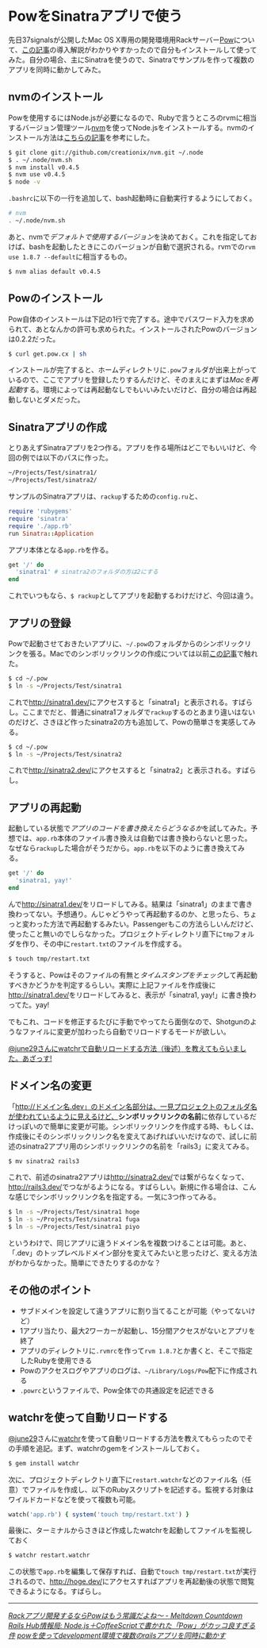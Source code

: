 # PowをSinatraアプリで使う

先日37signalsが公開したMac OS X専用の開発環境用Rackサーバー[Pow](http://pow.cx/)について、[この記事](http://d.hatena.ne.jp/marutanm/20110418/p1)の導入解説がわかりやすかったので自分もインストールして使ってみた。自分の場合、主にSinatraを使うので、Sinatraでサンプルを作って複数のアプリを同時に動かしてみた。

<!-- READMORE -->


## nvmのインストール

Powを使用するにはNode.jsが必要になるので、Rubyで言うところのrvmに相当するバージョン管理ツール[nvm](https://github.com/creationix/nvm)を使ってNode.jsをインストールする。nvmのインストール方法は[こちらの記事](http://blog.summerwind.jp/archives/1464)を参考にした。

~~~ sh
$ git clone git://github.com/creationix/nvm.git ~/.node
$ . ~/.node/nvm.sh
$ nvm install v0.4.5
$ nvm use v0.4.5
$ node -v
~~~

`.bashrc`に以下の一行を追加して、bash起動時に自動実行するようにしておく。

~~~ sh
# nvm
. ~/.node/nvm.sh
~~~

あと、nvmで*デフォルトで使用するバージョン*を決めておく。これを指定しておけば、bashを起動したときにこのバージョンが自動で選択される。rvmでの`rvm use 1.8.7 --default`に相当するもの。

~~~ sh
$ nvm alias default v0.4.5
~~~


## Powのインストール

Pow自体のインストールは下記の1行で完了する。途中でパスワード入力を求められて、あとなんかの許可も求められた。インストールされたPowのバージョンは0.2.2だった。

~~~ sh
$ curl get.pow.cx | sh
~~~

インストールが完了すると、ホームディレクトリに`.pow`フォルダが出来上がっているので、ここでアプリを登録したりするんだけど、そのまえにまずは*Macを再起動*する。環境によっては再起動なしでもいいみたいだけど、自分の場合は再起動しないとダメだった。


## Sinatraアプリの作成

とりあえずSinatraアプリを2つ作る。アプリを作る場所はどこでもいいけど、今回の例では以下のパスに作った。

~~~ sh
~/Projects/Test/sinatra1/
~/Projects/Test/sinatra2/
~~~

サンプルのSinatraアプリは、`rackup`するための`config.ru`と、

~~~ ruby
require 'rubygems'
require 'sinatra'
require './app.rb'
run Sinatra::Application
~~~

アプリ本体となる`app.rb`を作る。

~~~ ruby
get '/' do
  'sinatra1' # sinatra2のフォルダの方は2にする
end
~~~

これでいつもなら、`$ rackup`としてアプリを起動するわけだけど、今回は違う。


## アプリの登録

Powで起動させておきたいアプリに、`~/.pow`のフォルダからのシンボリックリンクを張る。Macでのシンボリックリンクの作成については以前[この記事](/2011/03/01/vim-vimrc-vimperator-dropbox-windows-mac-share)で触れた。

~~~ sh
$ cd ~/.pow
$ ln -s ~/Projects/Test/sinatra1
~~~

これで<http://sinatra1.dev/>にアクセスすると「sinatra1」と表示される。すばらし。ここまでだと、普通にsinatra1フォルダで`rackup`するのとあまり違いはないのだけど、さきほど作ったsinatra2の方も追加して、Powの簡単さを実感してみる。

~~~ sh
$ cd ~/.pow
$ ln -s ~/Projects/Test/sinatra2
~~~

これで<http://sinatra2.dev/>にアクセスすると「sinatra2」と表示される。すばらし。


## アプリの再起動

起動している状態で*アプリのコードを書き換えたらどうなるか*を試してみた。予想では、`app.rb`本体のファイル書き換えは自動では書き換わらないと思った。なぜなら`rackup`した場合がそうだから。`app.rb`を以下のように書き換えてみる。

~~~ ruby
get '/' do
  'sinatra1, yay!'
end
~~~

んで<http://sinatra1.dev/>をリロードしてみる。結果は「sinatra1」のままで書き換わってない。予想通り。んじゃどうやって再起動するのか、と思ったら、ちょっと変わった方法で再起動するみたい。Passengerもこの方法らしいんだけど、使ったこと無いのでしらなかった。プロジェクトディレクトリ直下に`tmp`フォルダを作り、その中に`restart.txt`のファイルを作成する。

~~~ sh
$ touch tmp/restart.txt
~~~

そうすると、Powはそのファイルの有無と*タイムスタンプをチェック*して再起動すべきかどうかを判定するらしい。実際に上記ファイルを作成後に<http://sinatra1.dev/>をリロードしてみると、表示が「sinatra1, yay!」に書き換わってた。yay!

でもこれ、コードを修正するたびに手動でやってたら面倒なので、Shotgunのようなファイルに変更が加わったら自動でリロードするモードが欲しい。

<ins>[@june29](http://twitter.com/june29)さんに[watchr](http://d.hatena.ne.jp/secondlife/20110121/1295609110)で自動リロードする方法（後述）を教えてもらいました。あざっす!</ins>


## ドメイン名の変更

「http://ドメイン名.dev」のドメイン名部分は、一見プロジェクトのフォルダ名が使われているように見えるけど、<span style="font-weight:bold;">シンボリックリンクの名前</span>に依存しているだけっぽいので簡単に変更が可能。シンボリックリンクを作成する時、もしくは、作成後にそのシンボリックリンク名を変えてあげればいいだけなので、試しに前述のsinatra2アプリ用のシンボリックリンクの名前を「rails3」に変えてみる。

~~~ sh
$ mv sinatra2 rails3
~~~

これで、前述のsinatra2アプリは<http://sinatra2.dev/>では繋がらなくなって、<http://rails3.dev/>でつながるようになる。すばらしい。新規に作る場合は、こんな感じでシンボリックリンク名を指定する。一気に3つ作ってみる。

~~~ sh
$ ln -s ~/Projects/Test/sinatra1 hoge
$ ln -s ~/Projects/Test/sinatra1 fuga
$ ln -s ~/Projects/Test/sinatra1 piyo
~~~

というわけで、同じアプリに違うドメイン名を複数つけることは可能。あと、「.dev」のトップレベルドメイン部分を変えてみたいと思ったけど、変える方法がわからなかった。簡単にできたりするのかな？


## その他のポイント

- サブドメインを設定して違うアプリに割り当てることが可能（やってないけど）
- 1アプリ当たり、最大2ワーカーが起動し、15分間アクセスがないとアプリを終了
- アプリのディレクトリに`.rvmrc`を作って`rvm 1.8.7`とか書くと、そこで指定したRubyを使用できる
- Powのアクセスログやアプリのログは、`~/Library/Logs/Pow`配下に作成される
- `.powrc`というファイルで、Pow全体での共通設定を記述できる


## watchrを使って自動リロードする

[@june29](http://twitter.com/june29)さんに[watchr](http://d.hatena.ne.jp/secondlife/20110121/1295609110)を使って自動リロードする方法を教えてもらったのでその手順を追記。まず、watchrのgemをインストールしておく。

~~~ sh
$ gem install watchr
~~~

次に、プロジェクトディレクトリ直下に`restart.watchr`などのファイル名（任意）でファイルを作成し、以下のRubyスクリプトを記述する。監視する対象はワイルドカードなどを使って複数も可能。

~~~ ruby
watch('app.rb') { system('touch tmp/restart.txt') }
~~~

最後に、ターミナルからさきほど作成したwatchrを起動してファイルを監視しておく

~~~ sh
$ watchr restart.watchr
~~~

この状態で`app.rb`を編集して保存すれば、自動で`touch tmp/restart.txt`が実行されるので、<http://hoge.dev/>にアクセスすればアプリを再起動後の状態で閲覧できるようになる。すばらし。

---

<cite>[Rackアプリ開発するならPowはもう常識だよね～ - Meltdown Countdown](http://d.hatena.ne.jp/marutanm/20110418/p1)</cite>
<cite>[Rails Hub情報局: Node.js＋CoffeeScriptで書かれた「Pow」がカッコ良すぎる件](http://el.jibun.atmarkit.co.jp/rails/2011/04/powrails-1d0e.html)</cite>
<cite>[powを使ってdevelopment環境で複数のrailsアプリを同時に動かす](http://memo.yomukaku.net/entries/261)</cite>
